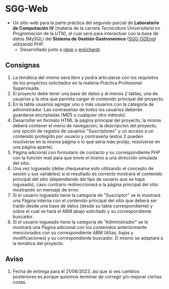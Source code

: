 # SGG-Web
- Un sitio web para la parte práctica del segundo parcial de **Laboratorio de Computación IV** (materia de la carrera *Tecnicatura Universitaria en Programación* de la *UTN*), el cual será para interactuar con la base de datos (MySQL) del **Sistema de Gestión Gastronómico** ([SGG-GDEng](https://github.com/FaArMa/SGG-GDEng)) utilizando PHP.
  - Desarrollado junto a [iglop](https://github.com/iglop) y [ereichardt](https://github.com/ereichardt).

## Consignas
1. La temática del mismo será libre y podrá articularse con los requisitos de los proyectos solicitados en la materia Práctica Profesional Supervisada.
2. El proyecto debe tener una base de datos y al menos 2 tablas, una de usuarios y la otra que permita cargar el contenido principal del proyecto.
3. En la tabla usuarios agregar uno o más usuarios con la categoría de administrador. Las contraseñas de todos los usuarios deberán guardarse encriptadas (MD5 o cualquier otro método).
4. Desarrollar en formato HTML la página principal del proyecto, la misma deberá contener el menú de navegación, la descripción del proyecto, una opción de registro de usuarios "Suscriptores" y un acceso a un contenido protegido por usuario y contraseña (estos 2 pueden resolverse en la misma página o lo que sería más prolijo, resolverse en una página aparte).
5. Página adicional con formulario de contacto y su correspondiente PHP con la función mail para que envíe el mismo a una dirección simulada del sitio.
6. Una vez logueado (debe chequearse esto utilizando el concepto de sesión y sus variables) si el resultado es correcto mostrará el contenido principal del sitio (dependiendo del tipo de usuario que se haya logueado), caso contrario redireccionará a la página principal del sitio mostrando un mensaje de error.
7. Si el usuario logueado tiene la categoría de "Suscriptor" se le mostrará una Página interna con el contenido principal del sitio que deberá ser traído desde una base de datos (desde su tabla correspondiente) y sobre el cual se hará el ABM abajo solicitado y su correspondiente buscador.
8. Si el usuario logueado tiene la categoría de "Administrador" se le mostrará una Página adicional con los contenidos anteriormente mencionados con su correspondiente ABM (Altas, bajas y modificaciones) y su correspondiente buscador. El mismo se adaptará a la temática del proyecto.

## Aviso
1. Fecha de entrega para el 21/06/2023, así que si ves cambios posteriores es porque quisimos terminar de corregir y/o mejorar ciertas cosas.
